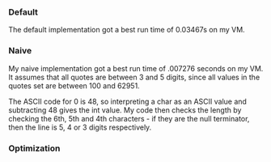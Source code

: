 ### Default

The default implementation got a best run time of 0.03467s on my VM.


### Naive

My naive implementation got a best run time of .007276 seconds on my VM. It assumes that all quotes are between 3 and 5 digits, since all values in the quotes set are between 100 and 62951.

The ASCII code for 0 is 48, so interpreting a char as an ASCII value and subtracting 48 gives the int value. My code then checks the length by checking the 6th, 5th and 4th characters - if they are the null terminator, then the line is 5, 4 or 3 digits respectively.

### Optimization
